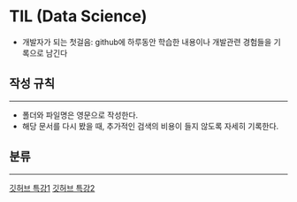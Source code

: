 # TIL (Data Science)
- 개발자가 되는 첫걸음: github에 하루동안 학습한 내용이나 개발관련 경험들을 기록으로 남긴다
## 작성 규칙
---
- 폴더와 파일명은 영문으로 작성한다.
- 해당 문서를 다시 봤을 때, 추가적인 검색의 비용이 들지 않도록 자세히 기록한다. 
## 분류
---
[깃허브 특강1](https://github.com/Calcious98/TIL/blob/master/git/8-8.md)
[깃허브 특강2](https://github.com/Calcious98/TIL/blob/fb0079783d21ea1bf147b1c98ad570f045effefc/git/8-9.md)
